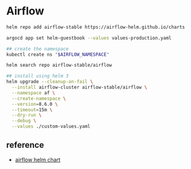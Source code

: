# Airflow

```bash
helm repo add airflow-stable https://airflow-helm.github.io/charts

argocd app set helm-guestbook --values values-production.yaml

## create the namespace
kubectl create ns "$AIRFLOW_NAMESPACE"

helm search repo airflow-stable/airflow

## install using helm 3
helm upgrade --cleanup-on-fail \
  --install airflow-cluster airflow-stable/airflow \
  --namespace af \
  --create-namespace \
  --version=8.6.0 \
  --timeout=15m \
  --dry-run \
  --debug \
  --values ./custom-values.yaml
```

## reference
- [airflow helm chart](https://github.com/airflow-helm/charts/tree/main/charts/airflow/examples/google-gke)
